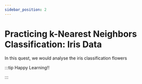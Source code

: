 ```yaml
---
sidebar_position: 2
---
```


# Practicing k-Nearest Neighbors Classification: Iris Data

In this quest, we would analyse the iris classification flowers

:::tip Happy Learning!!

<QuestButton text="Go To Quest" link="https://app.stackup.dev/quest_page/practicing-k-nearest-neighbors-classification-iris-data" />

:::

